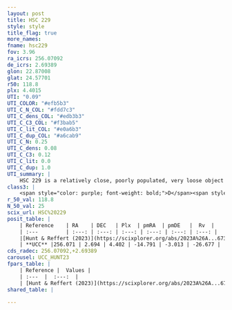 ```yaml
---
layout: post
title: HSC 229
style: style
title_flag: true
more_names: 
fname: hsc229
fov: 3.96
ra_icrs: 256.07092
de_icrs: 2.69389
glon: 22.87008
glat: 24.57701
r50: 118.8
plx: 4.4015
UTI: "0.09"
UTI_COLOR: "#efb5b3"
UTI_C_N_COL: "#fdd7c3"
UTI_C_dens_COL: "#edb3b3"
UTI_C_C3_COL: "#f3bab5"
UTI_C_lit_COL: "#e0a6b3"
UTI_C_dup_COL: "#a6cab9"
UTI_C_N: 0.25
UTI_C_dens: 0.08
UTI_C_C3: 0.12
UTI_C_lit: 0.0
UTI_C_dup: 1.0
UTI_summary: |
    HSC 229 is a relatively close, poorly populated, very loose object of very low C3 quality. It was recently reported in the literature.
class3: |
    <span style="color: purple; font-weight: bold;">D</span><span style="color: red; font-weight: bold;">C</span>
r_50_val: 118.8
N_50_val: 25
scix_url: HSC%20229
posit_table: |
    | Reference    | RA    | DEC   | Plx  | pmRA  | pmDE   |  Rv  |
    | :---         | :---: | :---: | :---: | :---: | :---: | :---: |
    |[Hunt & Reffert (2023)](https://scixplorer.org/abs/2023A%26A...673A.114H) | 256.081 | 1.625 | 4.483 | -15.02 | -3.124 | -25.539 |
    | **UCC** |256.071 | 2.694 | 4.402 | -14.791 | -3.013 | -26.677 | 
cds_radec: 256.07092,+2.69389
carousel: UCC_HUNT23
fpars_table: |
    | Reference |  Values |
    | :---  |  :---:  |
    | [Hunt & Reffert (2023)](https://scixplorer.org/abs/2023A%26A...673A.114H) | `AV50=0.082, diffAV50=0.257, MOD50=6.696, logAge50=9.25` |
shared_table: |
    
---
```

